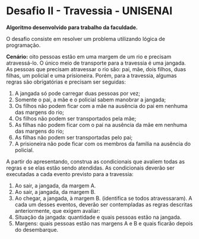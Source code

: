 # Desafio II - Travessia - UNISENAI
**Algoritmo desenvolvido para trabalho da faculdade.**

O desafio consiste em resolver um problema utilizando lógica de programação.

**Cenário:** oito pessoas estão em uma margem de um rio e precisam atravessá-lo. O único meio de transporte para a travessia é uma jangada. As pessoas que precisam atravessar o rio são: pai, mãe, dois filhos, duas filhas, um policial e uma prisioneira.
Porém, para a travessia, algumas regras são obrigatórias e precisam ser seguidas:
1. A jangada só pode carregar duas pessoas por vez;
2. Somente o pai, a mãe e o policial sabem manobrar a jangada;
3. Os filhos não podem ficar com a mãe na ausência do pai em nenhuma
das margens do rio;
4. Os filhos não podem ser transportados pela mãe;
5. As filhas não podem ficar com o pai na ausência da mãe em nenhuma das
margens do rio;
6. As filhas não podem ser transportadas pelo pai;
7. A prisioneira não pode ficar com os membros da família na ausência do
policial.


A partir do apresentando, construa as condicionais que avaliem todas as regras e se elas estão sendo atendidas. As condicionais deverão ser executadas a cada evento previsto para a travessia:
1. Ao sair, a jangada, da margem A.
2. Ao sair, a jangada, da margem B.
3. Ao chegar, a jangada, à margem B. (identifica se todos atravessaram).
A cada um desses eventos, deverão ser contempladas as regras descritas anteriormente, que exigem avaliar:
1. Situação da jangada: quantidade e quais pessoas estão na jangada.
2. Margens: quais pessoas estão nas margens A e B e quais ficarão depois
do desembarque.

